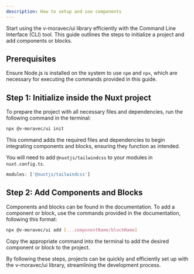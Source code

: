 ```yaml
---
description: How to setup and use components
---
```


Start using the v-moravec/ui library efficiently with the Command Line Interface (CLI) tool. This guide outlines the steps to initialize a project and add components or blocks.

## Prerequisites

Ensure Node.js is installed on the system to use `npm` and `npx`, which are necessary for executing the commands provided in this guide.

## Step 1: Initialize inside the Nuxt project

To prepare the project with all necessary files and dependencies, run the following command in the terminal:

```bash
npx @v-moravec/ui init
```

This command adds the required files and dependencies to begin integrating components and blocks, ensuring they function as intended.

You will need to add `@nuxtjs/tailwindcss` to your modules in `nuxt.config.ts`.

```ts
modules: ['@nuxtjs/tailwindcss']
```

## Step 2: Add Components and Blocks

Components and blocks can be found in the documentation. To add a component or block, use the commands provided in the documentation, following this format:

```bash
npx @v-moravec/ui add [...componentName/blockName]
```

Copy the appropriate command into the terminal to add the desired component or block to the project.

By following these steps, projects can be quickly and efficiently set up with the v-moravec/ui library, streamlining the development process.
